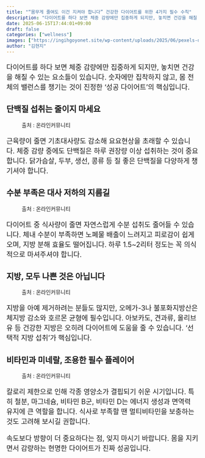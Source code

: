 ```yaml
---
title: "“몸무게 줄여도 이건 지켜야 합니다” 건강한 다이어트를 위한 4가지 필수 수칙"
description: "다이어트를 하다 보면 체중 감량에만 집중하게 되지만, 놓치면 건강을 해칠 수 있는 요소들이 있습니다. 숫자에만 집착하지 않고, 몸 전체의 밸런스를 챙기는 것이 진정한 ‘성공 다이어트’의 핵심입니다."
date: 2025-06-15T17:44:01+09:00
draft: false
categories: ["wellness"]
images: ["https://ingihgoyonet.site/wp-content/uploads/2025/06/pexels-dana-tentis-118658-262959-1024x683.jpg", "https://ingihgoyonet.site/wp-content/uploads/2025/06/pexels-miriam-alonso-7623654-683x1024.jpg", "https://ingihgoyonet.site/wp-content/uploads/2025/06/pexels-bulbfish-1143754-1-1024x683.jpg", "https://ingihgoyonet.site/wp-content/uploads/2025/06/pexels-polina-tankilevitch-3873137-683x1024.jpg"]
author: "김현지"
---
```


<p style="font-size:18px">다이어트를 하다 보면 체중 감량에만 집중하게 되지만, 놓치면 건강을 해칠 수 있는 요소들이 있습니다. 숫자에만 집착하지 않고, 몸 전체의 밸런스를 챙기는 것이 진정한 ‘성공 다이어트’의 핵심입니다.</p> <h2 >단백질 섭취는 줄이지 마세요</h2> <figure ><img src="https://ingihgoyonet.site/wp-content/uploads/2025/06/pexels-dana-tentis-118658-262959-1024x683.jpg" alt="" style="aspect-ratio:16/9;object-fit:cover"/><figcaption >출처 : 온라인커뮤니티</figcaption></figure> <p style="font-size:18px">근육량이 줄면 기초대사량도 감소해 요요현상을 초래할 수 있습니다. 체중 감량 중에도 단백질은 하루 권장량 이상 섭취하는 것이 중요합니다. 닭가슴살, 두부, 생선, 콩류 등 질 좋은 단백질을 다양하게 챙기셔야 합니다.</p> <h2 >수분 부족은 대사 저하의 지름길</h2> <figure ><img src="https://ingihgoyonet.site/wp-content/uploads/2025/06/pexels-miriam-alonso-7623654-683x1024.jpg" alt="" style="aspect-ratio:16/9;object-fit:cover"/><figcaption >출처 : 온라인커뮤니티</figcaption></figure> <p style="font-size:18px">다이어트 중 식사량이 줄면 자연스럽게 수분 섭취도 줄어들 수 있습니다. 체내 수분이 부족하면 노폐물 배출이 느려지고 피로감이 쉽게 오며, 지방 분해 효율도 떨어집니다. 하루 1.5~2리터 정도는 꼭 의식적으로 마셔주셔야 합니다.</p> <h2 >지방, 모두 나쁜 것은 아닙니다</h2> <figure ><img src="https://ingihgoyonet.site/wp-content/uploads/2025/06/pexels-bulbfish-1143754-1-1024x683.jpg" alt="" style="aspect-ratio:16/9;object-fit:cover"/><figcaption >출처 : 온라인커뮤니티</figcaption></figure> <p style="font-size:18px">지방을 아예 제거하려는 분들도 많지만, 오메가-3나 불포화지방산은 체지방 감소와 호르몬 균형에 필수입니다. 아보카도, 견과류, 올리브유 등 건강한 지방은 오히려 다이어트에 도움을 줄 수 있습니다. ‘선택적 지방 섭취’가 핵심입니다.</p> <h2 >비타민과 미네랄, 조용한 필수 플레이어</h2> <figure ><img src="https://ingihgoyonet.site/wp-content/uploads/2025/06/pexels-polina-tankilevitch-3873137-683x1024.jpg" alt="" style="aspect-ratio:16/9;object-fit:cover"/><figcaption >출처 : 온라인커뮤니티</figcaption></figure> <p style="font-size:18px">칼로리 제한으로 인해 각종 영양소가 결핍되기 쉬운 시기입니다. 특히 철분, 마그네슘, 비타민 B군, 비타민 D는 에너지 생성과 면역력 유지에 큰 역할을 합니다. 식사로 부족할 땐 멀티비타민을 보충하는 것도 고려해 보시길 권합니다.</p> <p style="font-size:18px">속도보다 방향이 더 중요하다는 점, 잊지 마시기 바랍니다. 몸을 지키면서 감량하는 현명한 다이어트가 진짜 성공입니다.</p>